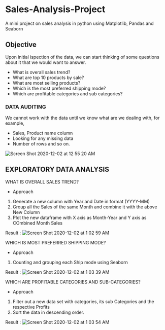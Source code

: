 # Sales-Analysis-Project
A mini project on sales analysis in python using Matplotlib, Pandas and Seaborn

## Objective  

Upon initial ispection of the data, we can start thinking of some questions about it that we would want to answer.
- What is overall sales trend?
- What are top 10 products by sale?
- What are most selling products?
- Which is the most preferred shipping mode?
- Which are profitable categories and sub categories?

### DATA AUDITING
We cannot work with the data until we know what are we dealing with, for example,
- Sales, Product name column
- Looking for any missing data
- Number of rows and so on.

![Screen Shot 2020-12-02 at 12 55 20 AM](https://user-images.githubusercontent.com/75334301/100787468-b33f9180-3439-11eb-83e9-3d7fc47e7870.png)

##  EXPLORATORY DATA ANALYSIS

WHAT IS OVERALL SALES TREND?
- Approach
1. Generate a new column with Year and Date in format (YYYY-MM)
2. Group all the Sales of the same Month and combine it with the above New Column
3. Plot the new dataframe with X axis as Month-Year and Y axis as COmbined Month Sales

Result :
![Screen Shot 2020-12-02 at 1 02 59 AM](https://user-images.githubusercontent.com/75334301/100787922-5ee8e180-343a-11eb-8e33-8c4319160e2e.png)

WHICH IS MOST PREFERRED SHIPPING MODE?
- Approach
1. Counting and grouping each Ship mode using Seaborn

Result :
![Screen Shot 2020-12-02 at 1 03 39 AM](https://user-images.githubusercontent.com/75334301/100789500-893b9e80-343c-11eb-9e53-b71c8259ada3.png)

WHICH ARE PROFITABLE CATEGORIES AND SUB-CATEGORIES?
- Approach
1. Filter out a new data set with categories, its sub Categories and the respective Profits
2. Sort the data in descending order.

Result : 
![Screen Shot 2020-12-02 at 1 03 54 AM](https://user-images.githubusercontent.com/75334301/100789508-8e005280-343c-11eb-9fd6-98395d36bb1c.png)

